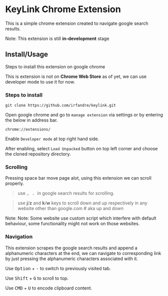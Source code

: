 # KeyLink Chrome Extension

This is a simple chrome extension created to navigate google search results.

Note: This extension is still __in-development__ stage 

## Install/Usage

Steps to install this extension on google chrome

This is extension is not on **Chrome Web Store** as of yet, we can use developer mode to use it for now.

### Steps to install

`git clone https://github.com/irfandre/keylink.git`

Open google chrome and go to `manage extension` via settings or by entering the below in address bar.

`chrome://extensions/`

Enable `Developer mode` at top right hand side.

After enabling, select `Load Unpacked` button on top left corner and choose the cloned repository directory.

### Scrolling

Pressing space bar move page alot, using this extension we can scroll properly.

> use <kbd> , </kbd> <kbd> . </kbd> in google search results for scrolling.

> use **j**/**z** and **k**/**w** keys to scroll down and up respectively in any website other than google.com # aka up and down

Note: Note: Some website use custom script which interfere with default behaviour, some functionality might not work on those websites.

### Navigation

This extension scrapes the google search results and append a alphanumeric characters at the end, we can navigate to corresponding link by just pressing the alphanumeric characters associated with it.


Use <kbd>Option</kbd> + <kbd>-</kbd> to switch to previously visited tab.

Use <kbd>Shift</kbd> + <kbd>G</kbd> to scroll to top.

Use <kbd>CMD</kbd> + <kbd>U</kbd> to encode clipboard content.

